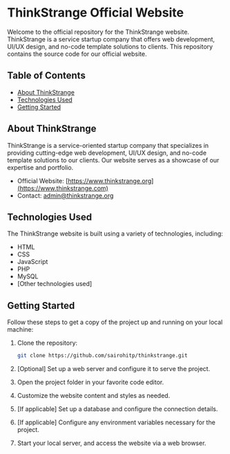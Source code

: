 # ThinkStrange Official Website

Welcome to the official repository for the ThinkStrange website. ThinkStrange is a service startup company that offers web development, UI/UX design, and no-code template solutions to clients. This repository contains the source code for our official website.

## Table of Contents

- [About ThinkStrange](#about-thinkstrange)
- [Technologies Used](#technologies-used)
- [Getting Started](#getting-started)

## About ThinkStrange

ThinkStrange is a service-oriented startup company that specializes in providing cutting-edge web development, UI/UX design, and no-code template solutions to our clients. Our website serves as a showcase of our expertise and portfolio.

- Official Website: [https://www.thinkstrange.org](https://www.thinkstrange.com)
- Contact: [admin@thinkstrange.org](mailto:admin@thinkstrange.org)

## Technologies Used

The ThinkStrange website is built using a variety of technologies, including:

- HTML
- CSS
- JavaScript
- PHP
- MySQL
- [Other technologies used]

## Getting Started

Follow these steps to get a copy of the project up and running on your local machine:

1. Clone the repository:

   ```sh
   git clone https://github.com/sairohitp/thinkstrange.git

2. [Optional] Set up a web server and configure it to serve the project.

3. Open the project folder in your favorite code editor.

4. Customize the website content and styles as needed.

5. [If applicable] Set up a database and configure the connection details.

6. [If applicable] Configure any environment variables necessary for the project.

7. Start your local server, and access the website via a web browser.